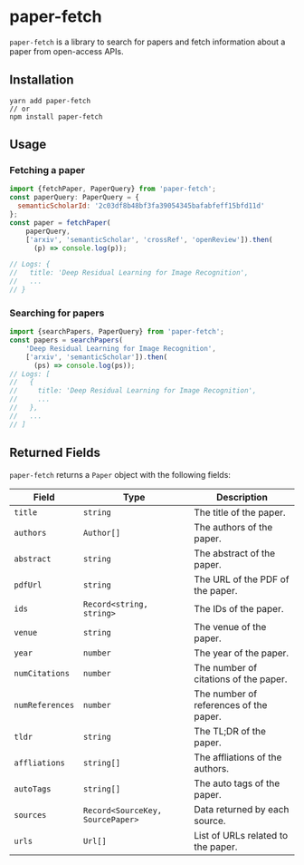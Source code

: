 # paper-fetch

`paper-fetch` is a library to search for papers and fetch information about a paper from open-access APIs.

## Installation

```
yarn add paper-fetch
// or
npm install paper-fetch
```

## Usage

### Fetching a paper

```js
import {fetchPaper, PaperQuery} from 'paper-fetch';
const paperQuery: PaperQuery = {
  semanticScholarId: '2c03df8b48bf3fa39054345bafabfeff15bfd11d'
};
const paper = fetchPaper(
    paperQuery, 
    ['arxiv', 'semanticScholar', 'crossRef', 'openReview']).then(
      (p) => console.log(p));

// Logs: {
//   title: 'Deep Residual Learning for Image Recognition',
//   ...
// }
```

### Searching for papers

```js
import {searchPapers, PaperQuery} from 'paper-fetch';
const papers = searchPapers(
    'Deep Residual Learning for Image Recognition',
    ['arxiv', 'semanticScholar']).then(
      (ps) => console.log(ps));
// Logs: [
//   {
//     title: 'Deep Residual Learning for Image Recognition',
//     ...
//   },
//   ...
// ]
```

## Returned Fields

`paper-fetch` returns a `Paper` object with the following fields:

| Field | Type | Description |
| --- | --- | --- |
| `title` | `string` | The title of the paper. |
| `authors` | `Author[]` | The authors of the paper. |
| `abstract` | `string` | The abstract of the paper. |
| `pdfUrl` | `string` | The URL of the PDF of the paper. |
| `ids` | `Record<string, string>` | The IDs of the paper. |
| `venue` | `string` | The venue of the paper. |
| `year` | `number` | The year of the paper. |
| `numCitations` | `number` | The number of citations of the paper. |
| `numReferences` | `number` | The number of references of the paper. |
| `tldr` | `string` | The TL;DR of the paper. |
| `affliations` | `string[]` | The affliations of the authors. |
| `autoTags` | `string[]` | The auto tags of the paper. |
| `sources` | `Record<SourceKey, SourcePaper>` | Data returned by each source. |
| `urls` | `Url[]` | List of URLs related to the paper. |
